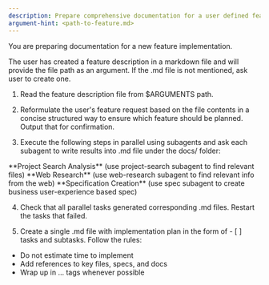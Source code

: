 ```yaml
---
description: Prepare comprehensive documentation for a user defined feature
argument-hint: <path-to-feature.md>
---
```


You are preparing documentation for a new feature implementation.

The user has created a feature description in a markdown file and will provide the file path as an argument.
If the .md file is not mentioned, ask user to create one.

1. Read the feature description file from $ARGUMENTS path.

2. Reformulate the user's feature request based on the file contents in a concise structured way to ensure which feature should be planned.
Output that for confirmation.

3. Execute the following steps in parallel using subagents and ask each subagent to write results into .md file under the docs/<feature-name> folder:
<parallel tasks>
  **Project Search Analysis** (use project-search subagent to find relevant files)
  **Web Research** (use web-research subagent to find relevant info from the web)
  **Specification Creation** (use spec subagent to create business user-experience based spec)
</parallel tasks>

4. Check that all parallel tasks generated corresponding .md files. Restart the tasks that failed.

5. Create a single .md file with implementation plan in the form of - [ ] tasks and subtasks. Follow the rules:
  - Do not estimate time to implement
  - Add references to key files, specs, and docs
  - Wrap up in <parallel>...</parallel> tags whenever possible
